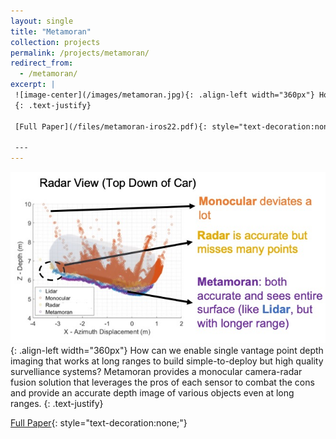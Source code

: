 ```yaml
---
layout: single
title: "Metamoran"
collection: projects
permalink: /projects/metamoran/
redirect_from: 
  - /metamoran/
excerpt: |
 ![image-center](/images/metamoran.jpg){: .align-left width="360px"} How can we enable single vantage point depth imaging that works at long ranges to build simple-to-deploy but high quality survelliance systems? Metamoran provides a monocular camera-radar fusion solution that leverages the pros of each sensor to combat the cons and provide an accurate depth image of various objects even at long ranges. 
 {: .text-justify}

 [Full Paper](/files/metamoran-iros22.pdf){: style="text-decoration:none;"}

 ---
---
```

 ![image-center](/images/metamoran.jpg){: .align-left width="360px"} How can we enable single vantage point depth imaging that works at long ranges to build simple-to-deploy but high quality survelliance systems? Metamoran provides a monocular camera-radar fusion solution that leverages the pros of each sensor to combat the cons and provide an accurate depth image of various objects even at long ranges. 
 {: .text-justify}

 [Full Paper](/files/metamoran-iros22.pdf){: style="text-decoration:none;"}